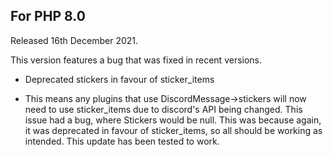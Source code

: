 ## For PHP 8.0

Released 16th December 2021.

This version features a bug that was fixed in recent versions.

- Deprecated stickers in favour of sticker_items
* This means any plugins that use DiscordMessage->stickers will now need to use sticker_items due to discord's API being changed. This issue had a bug, where Stickers would be null. This was because again, it was deprecated in favour of sticker_items, so all should be working as intended. This update has been tested to work.